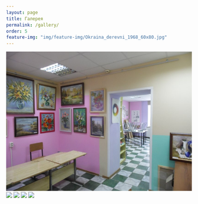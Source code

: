 ```yaml
---
layout: page
title: Галерея
permalink: /gallery/
order: 5
feature-img: "img/feature-img/Okraina_derevni_1968_60х80.jpg"
---
```


<div class="fotorama"
    data-width="50%"
    data-ratio="800/600"
	 data-nav="thumbs"
	 data-arrows="true">
  <img src="/img/inter/1.jpg">
  <img src="/img/2.jpg">
  <img src="/img/3.jpg">
  <img src="/img/4.jpg">
  <img src="/img/5.jpg">
</div>